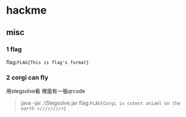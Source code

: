 # hackme
## misc
### 1 flag
flag:`FLAG{This is flag's format}`
### 2 corgi can fly
用stegsolve看 裡面有一張qrcode 
> java -jar .\Stegsolve.jar
flag:`FLAG{Corgi is cutest aniaml on the earth >////////<}`
